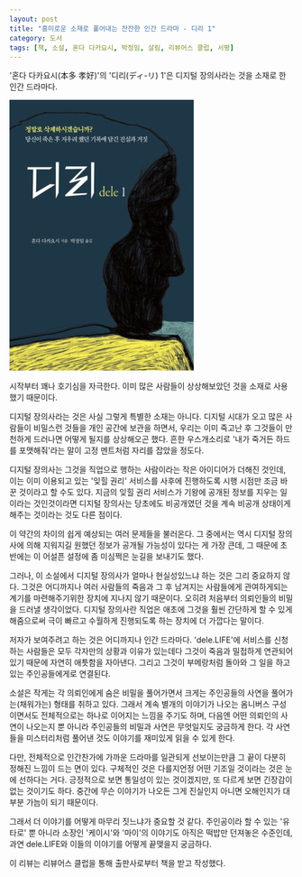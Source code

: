 ```yaml
---
layout: post
title: "흥미로운 소재로 풀어내는 잔잔한 인간 드라마 - 디리 1"
category: 도서
tags: [책, 소설, 혼다 다카요시, 박정임, 살림, 리뷰어스 클럽, 서평]
---
```


'혼다 다카요시(本多 孝好)'의
'디리(ディ-リ) 1'은
디지털 장의사라는 것을 소재로 한 인간 드라마다.

![표지](/images/dele-1-book-h480.jpg)

시작부터 꽤나 호기심을 자극한다.
이미 많은 사람들이 상상해보았던 것을 소재로 사용했기 때문이다.

디지털 장의사라는 것은 사실 그렇게 특별한 소재는 아니다.
디지털 시대가 오고 많은 사람들이 비밀스런 것들을 개인 공간에 보관을 하면서,
우리는 이미 죽고난 후 그것들이 만천하게 드러나면 어떻게 될지를 상상해오곤 했다.
흔한 우스개소리로 '내가 죽거든 하드를 포맷해줘'라는 말이 고정 멘트처럼 자리를 잡았을 정도다.

디지털 장의사는 그것을 직업으로 행하는 사람이라는 작은 아이디어가 더해진 것인데,
이는 이미 이용되고 있는 '잊힐 권리' 서비스를 사후에 진행하도록 시행 시점만 조금 바꾼 것이라고 할 수도 있다.
지금의 잊힐 권리 서비스가 기왕에 공개된 정보를 지우는 일이라는 것인것이라면
디지털 장의사는 당초에도 비공개였던 것을 계속 비공개 상태이게 해주는 것이라는 것도 다른 점이다.

이 약간의 차이의 쉽게 예상되는 여러 문제들을 불러온다.
그 중에서는 역시 디지털 장의사에 의해 지워지길 원했던 정보가 공개될 가능성이 있다는 게 가장 큰데,
그 때문에 초반에는 이 어설픈 설정에 좀 미심쩍은 눈길을 보내기도 했다.

그러나, 이 소설에서 디지털 장의사가 얼마나 현실성있느냐 하는 것은 그리 중요하지 않다.
그것은 어디까지나 여러 사람들의 죽음과 그 후 남겨지는 사람들에게 관여하게되는 계기를 마련해주기위한 장치에 지나지 않기 때문이다.
오히려 처음부터 의뢰인들의 비밀을 드러낼 생각이었다.
디지털 장의사란 직업은 애초에 그것을 훨씬 간단하게 할 수 있게 해줌으로써
극이 빠르고 수월하게 진행되도록 하는 장치에 더 가깝다는 말이다.

저자가 보여주려고 하는 것은 어디까지나 인간 드라마다.
'dele.LIFE'에 서비스를 신청하는 사람들은 모두 각자만의 상황과 이유가 있는데다
그것이 죽음과 밀접하게 연관되어있기 때문에 자연히 애틋함을 자아낸다.
그리고 그것이 부메랑처럼 돌아와 그 일을 하고 있는 주인공들에게로 연결된다.

소설은 작게는 각 의뢰인에게 숨은 비밀을 풀어가면서
크게는 주인공들의 사연을 풀어가는(채워가는) 형태를 취하고 있다.
그래서 계속 별개의 이야기가 나오는 옴니버스 구성이면서도 전체적으로는 하나로 이어지는 느낌을 주기도 하며,
다음엔 어떤 의뢰인의 사연이 나오는지 뿐 아니라 주인공들의 비밀과 사연은 무엇일지도 궁금하게 한다.
각 사연들을 미스터리처럼 풀어낸 것도 이야기를 재미있게 읽을 수 있게 한다.

다만, 전체적으로 인간찬가에 가까운 드라마를 일관되게 선보이는만큼
그 끝이 다분히 정해진 느낌이 드는 면이 있다.
구체적인 것은 다를지언정 어떤 기조일 것이라는 것은 눈에 선하다는 거다.
긍정적으로 보면 통일성이 있는 것이겠지만,
또 다르게 보면 긴장감이 없는 것이기도 하다.
중간에 무슨 이야기가 나오든 그게 진실인지 아니면 오해인지가 대부분 가늠이 되기 때문이다.

그래서 더 이야기를 어떻게 마무리 짓느냐가 중요할 것 같다.
주인공이라 할 수 있는 '유타로' 뿐 아니라 소장인 '케이시'와 '마이'의 이야기도 아직은 떡밥만 던져놓은 수준인데,
과연 dele.LIFE와 이들의 이야기를 어떻게 끝맺을지 궁금하다.



<div class="im im-info">
이 리뷰는 리뷰어스 클럽을 통해 출판사로부터 책을 받고 작성했다.
</div>
